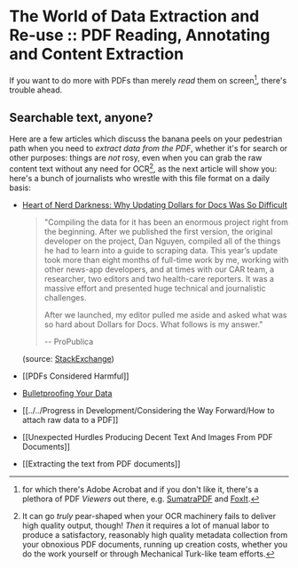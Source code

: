 # The World of Data Extraction and Re-use :: PDF Reading, Annotating and Content Extraction

If you want to do more with PDFs than merely *read* them on screen[^adobe], there's trouble ahead.

[^adobe]: for which there's Adobe Acrobat and if you don't like it, there's a plethora of PDF *Viewers* out there, e.g. [SumatraPDF](https://www.sumatrapdfreader.org/free-pdf-reader) and [FoxIt](https://www.foxit.com/).


## Searchable text, anyone?

Here are a few articles which discuss the banana peels on your pedestrian path when you need to *extract data from the PDF*, whether it's for search or other purposes: things are *not* rosy, even when you can grab the raw content text without any need for OCR[^1], as the next article will show you: here's a bunch of journalists who wrestle with this file format on a daily basis:

[^1]: It can go *truly* pear-shaped when your OCR machinery fails to deliver high quality output, though! *Then* it requires a lot of manual labor to produce a satisfactory, reasonably high quality metadata collection from your obnoxious PDF documents, running up creation costs, whether you do the work yourself or through Mechanical Turk-like team efforts.


- [Heart of Nerd Darkness: Why Updating Dollars for Docs Was So Difficult](https://www.propublica.org/nerds/heart-of-nerd-darkness-why-dollars-for-docs-was-so-difficult)

  > "Compiling the data for it has been an enormous project right from the beginning. After we published the first version, the original developer on the project, Dan Nguyen, compiled all of the things he had to learn into a guide to scraping data. This year’s update took more than eight months of full-time work by me, working with other news-app developers, and at times with our CAR team, a researcher, two editors and two health-care reporters. It was a massive effort and presented huge technical and journalistic challenges.
  >
  > After we launched, my editor pulled me aside and asked what was so hard about Dollars for Docs. What follows is my answer."
  >
  > -- ProPublica 

  (source: [StackExchange](https://softwarerecs.stackexchange.com/questions/18728/pdf-content-extraction-software))
   
- [[PDFs Considered Harmful]]

- [Bulletproofing Your Data](https://github.com/propublica/guides/blob/master/data-bulletproofing.md)

- [[../../Progress in Development/Considering the Way Forward/How to attach raw data to a PDF]]
- [[Unexpected Hurdles Producing Decent Text And Images From PDF Documents]]
- [[Extracting the text from PDF documents]]